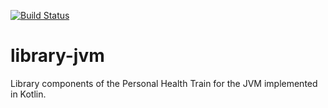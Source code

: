 [![Build Status](https://travis-ci.org/PersonalHealthTrain/library-jvm.svg?branch=master)](https://travis-ci.org/PersonalHealthTrain/library-jvm)

# library-jvm
Library components of the Personal Health Train for the JVM implemented in Kotlin.

